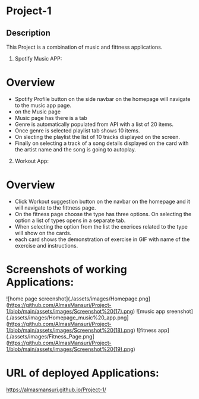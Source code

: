 # Project-1

## Description

This Project is a combination of music and fittness applications.

1. Spotify Music APP:

# Overview

- Spotify Profile button on the side navbar on the homepage will navigate to the music app page.
- on the Music page
- Music page has there is a tab
- Genre is automatically populated from API with a list of 20 items.
- Once genre is selected playlist tab shows 10 items.
- On slecting the playlist the list of 10 tracks displayed on the screen.
- Finally on selecting a track of a song details displayed on the card with the artist name and the song is going to autoplay.

2. Workout App:

# Overview

- Click Workout suggestion button on the navbar on the homepage and it will navigate to the fittness page.
- On the fitness page choose the type has three options. On selecting the option a list of types opens in a separate tab.
- When selecting the option from the list the exerices related to the type will show on the cards.
- each card shows the demonstration of exercise in GIF with name of the exercise and instructions.

# Screenshots of working Applications:

![home page screenshot](./assets/images/Homepage.png](https://github.com/AlmasMansuri/Project-1/blob/main/assets/images/Screenshot%20(17).png)
![music app sreenshot](./assets/images/Homepage_music%20_app.png](https://github.com/AlmasMansuri/Project-1/blob/main/assets/images/Screenshot%20(18).png)
![fitness app](./assets/images/Fitness_Page.png](https://github.com/AlmasMansuri/Project-1/blob/main/assets/images/Screenshot%20(19).png)

# URL of deployed Applications:

https://almasmansuri.github.io/Project-1/
